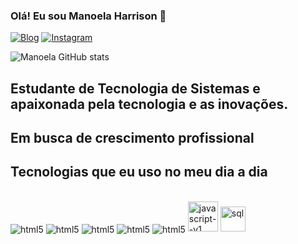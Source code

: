 ### Olá! Eu sou Manoela Harrison 👋

[![Blog](https://img.shields.io/website?label=Programador.com&style=for-the-badge&url=https://programador.com/)](https://programador.com)
[![Instagram](https://img.shields.io/badge/Instagram-E4405F?style=for-the-badge&logo=instagram&logoColor=white)](https://instagram.com/programador)

![Manoela GitHub stats](https://github-readme-stats.vercel.app/api?username=Manoelah20&show_icons=true&theme=radical)

## Estudante de Tecnologia de Sistemas e apaixonada pela tecnologia e as inovações.

## Em busca de crescimento profissional

## Tecnologias que eu uso no meu dia a dia

<div style="display:inline-block"><br/>
  <img align="center" alt="html5" src="https://img.shields.io/badge/HTML5-E34F26?style=for-the-badge&logo=html5&logoColor=white"/>
 <img align="center" alt="html5" src="https://img.shields.io/badge/CSS-239120?style=for-the-badge&logo=css&logoColor=white"/>
 <img align="center" alt="html5" src="https://img.shields.io/badge/C%23-239120?style=for-the-badge&logo=c-sharp&logoColor=white"/>
 <img align="center" alt="html5" src="https://img.shields.io/badge/Python-3776AB?style=for-the-badge&logo=python&logoColor=white"/>
  <img align="center" alt="html5" src="https://img.shields.io/badge/Php-3776AB?style=for-the-badge&logo=php&logoColor=white"/>
  <img width="48" height="48" src="https://img.icons8.com/color/48/javascript--v1.png" alt="javascript--v1"/>
  <img width="40" height="40" src="https://img.icons8.com/ultraviolet/40/sql.png" alt="sql"/>
  
</div><br>


